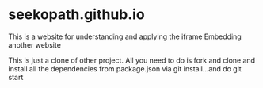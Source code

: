 # seekopath.github.io
This is a website for understanding and applying the iframe
Embedding another website

This is just a clone of other project.
All you need to do is fork and clone and install all the dependencies from package.json via git install...and do git start
